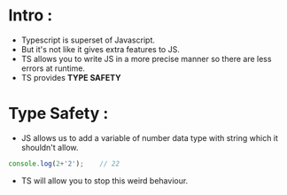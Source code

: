 # Intro :

- Typescript is superset of Javascript.
- But it's not like it gives extra features to JS.
- TS allows you to write JS in a more precise manner so there are less errors at runtime.
- TS provides **TYPE SAFETY**

# Type Safety :

- JS allows us to add a variable of number data type with string which it shouldn't allow.

```js
console.log(2+'2');    // 22
```

- TS will allow you to stop this weird behaviour.
